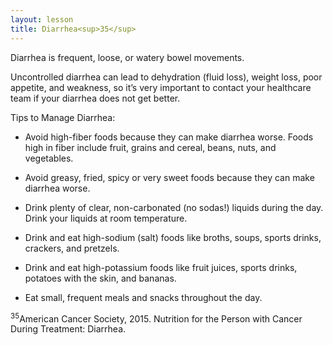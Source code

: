```yaml
---
layout: lesson
title: Diarrhea<sup>35</sup>
---
```


Diarrhea is frequent, loose, or watery bowel movements. 

Uncontrolled diarrhea can lead to dehydration (fluid loss), weight loss, poor appetite, and weakness, so it’s very important to contact your healthcare team if your diarrhea does not get better. 

Tips to Manage Diarrhea:

* Avoid high-fiber foods because they can make diarrhea worse. Foods high in fiber include fruit, grains and cereal, beans, nuts, and vegetables.

* Avoid greasy, fried, spicy or very sweet foods because they can make diarrhea worse.

* Drink plenty of clear, non-carbonated (no sodas!) liquids during the day. Drink your liquids at room temperature.

* Drink and eat high-sodium (salt) foods like broths, soups, sports drinks, crackers, and pretzels. 

* Drink and eat high-potassium foods like fruit juices, sports drinks, potatoes with the skin, and bananas.

* Eat small, frequent meals and snacks throughout the day.

<sup>35</sup>American Cancer Society, 2015. Nutrition for the Person with Cancer During Treatment: Diarrhea.